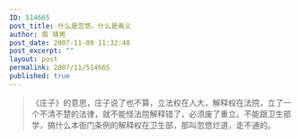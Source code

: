 ```yaml
---
ID: 514665
post_title: 什么是忽悠，什么是奥义
author: 南 靖男
post_date: 2007-11-09 11:32:48
post_excerpt: ""
layout: post
permalink: 2007/11/514665
published: true
---
```

<blockquote>《庄子》的意思，庄子说了也不算，立法权在人大，解释权在法院，立了一个不清不楚的法律，就不能怪法院解释错了，必须废了重立。不能跟卫生部学，搞什么本衙门条例的解释权在卫生部，那叫忽悠烂道，走不通的。</blockquote>